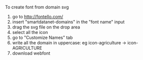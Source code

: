 To create font from domain svg
1. go to http://fontello.com/
2. insert "smartdatanet-domains" in the "font name" input
3. drag the svg file on the drop area
4. select all the icon
5. go to "Customize Names" tab
6. write all the domain in uppercase: eg icon-agriculture -> icon-AGRICULTURE
7. download webfont

